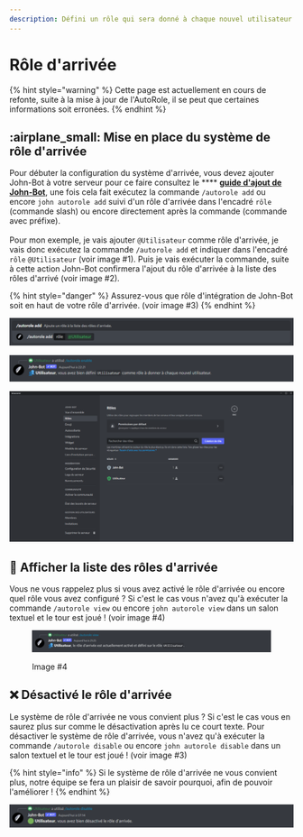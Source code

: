 ```yaml
---
description: Défini un rôle qui sera donné à chaque nouvel utilisateur.
---
```


# Rôle d'arrivée

{% hint style="warning" %}
Cette page est actuellement en cours de refonte, suite à la mise à jour de l'AutoRole, il se peut que certaines informations soit erronées.
{% endhint %}

## :airplane\_small: Mise en place du système de rôle d'arrivée

Pour débuter la configuration du système d'arrivée, vous devez ajouter John-Bot à votre serveur pour ce faire consultez le **** [**guide d'ajout de John-Bot**](../#ajouter-john-bot-a-votre-serveur-discord), une fois cela fait exécutez la commande `/autorole add` ou encore `john autorole add` suivi d'un rôle d'arrivée dans l'encadré `rôle` (commande slash) ou encore directement après la commande (commande avec préfixe).\
\
Pour mon exemple, je vais ajouter `@Utilisateur` comme rôle d'arrivée, je vais donc exécutez la commande `/autorole add` et indiquer dans l'encadré `rôle`  `@Utilisateur` (voir image #1). Puis je vais exécuter la commande, suite à cette action John-Bot confirmera l'ajout du rôle d'arrivée à la liste des rôles d'arrivé (voir image #2).

{% hint style="danger" %}
Assurez-vous que rôle d'intégration de John-Bot soit en haut de votre rôle d'arrivée. (voir image #3)
{% endhint %}

![Image #1](../.gitbook/assets/autoroleview.png)

![Image #2](../.gitbook/assets/AutoRoleConfirme.png)

![image #3](../.gitbook/assets/John-BotRoles.png)

## :eyes: Afficher la liste des rôles d'arrivée

Vous ne vous rappelez plus si vous avez activé le rôle d'arrivée ou encore quel rôle vous avez configuré ? Si c'est le cas vous n'avez qu'à exécuter la commande `/autorole view` ou encore `john autorole view` dans un salon textuel et le tour est joué ! (voir image #4)

<figure><img src="../.gitbook/assets/AutoRoleView.png" alt=""><figcaption><p>Image #4</p></figcaption></figure>

## :x: Désactivé le rôle d'arrivée

Le système de rôle d'arrivée ne vous convient plus ? Si c'est le cas vous en saurez plus sur comme le désactivation après lu ce court texte. Pour désactiver le système de rôle d'arrivée, vous n'avez qu'à exécuter la commande `/autorole disable` ou encore `john autorole disable` dans un salon textuel et le tour est joué ! (voir image #3)

{% hint style="info" %}
Si le système de rôle d'arrivée ne vous convient plus, notre équipe se fera un plaisir de savoir pourquoi, afin de pouvoir l'améliorer !
{% endhint %}

![Image #3](../.gitbook/assets/AutoRoleDisable.png)

